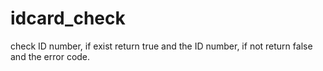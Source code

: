# idcard_check
check ID number, if exist return true and the ID number, if not return false and the error code.
